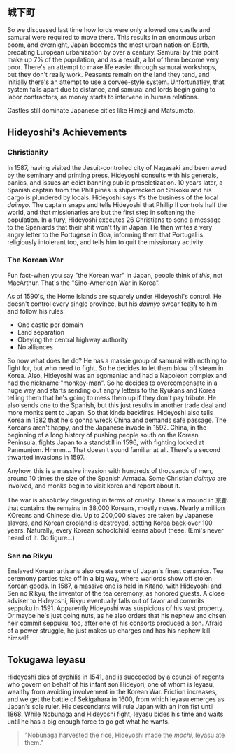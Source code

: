 ## 城下町

So we discussed last time how lords were only allowed one castle and samurai were required to move there. This results in an enormous urban boom, and overnight, Japan becomes the most urban nation on Earth, predating European urbanization by over a century. Samurai by this point make up 7% of the population, and as a result, a lot of them become very poor. There's an attempt to make life easier through samurai workshops, but they don't really work. Peasants remain on the land they tend, and initially there's an attempt to use a corvee-style system. Unfortunatley, that system falls apart due to distance, and samurai and lords begin going to labor contractors, as money starts to intervene in human relations.

Castles still dominate Japanese cities like Himeji and Matsumoto.

## Hideyoshi's Achievements

### Christianity

In 1587, having visited the Jesuit-controlled city of Nagasaki and been awed by the seminary and printing press, Hideyoshi consults with his generals, panics, and issues an edict banning public proseletization. 10 years later, a Spanish captain from the Phillipines is shipwrecked on Shikoku and his cargo is plundered by locals. Hideyoshi says it's the business of the local *daimyo*. The captain snaps and tells Hideyoshi that Phillip II controls half the world, and that missionaries are but the first step in softening the population. In a fury, Hideyoshi executes 26 Christians to send a message to the Spaniards that their shit won't fly in Japan. He then writes a very angry letter to the Portugese in Goa, informing them that Portugal is religiously intolerant too, and tells him to quit the missionary activity.

### The Korean War

Fun fact-when you say "the Korean war" in Japan, people think of *this*, not MacArthur. That's the "Sino-American War in Korea".

As of 1590's, the Home Islands are squarely under Hideyoshi's control. He doesn't control every single province, but his *daimyo* swear fealty to him and follow his rules:

* One castle per domain
* Land separation
* Obeying the central highway authority
* No alliances

So now what does he do? He has a massie group of samurai with nothing to fight for, but who need to fight. So he decides to let them blow off steam in Korea. Also, Hideyoshi was an egomaniac and had a Napoleon complex and had the nickname "monkey-man". So he decides to overcompensate in a huge way and starts sending out angry letters to the Ryukans and Korea telling them that he's going to mess them up if they don't pay tribute. He also sends one to the Spanish, but this just results in another trade deal and more monks sent to Japan. So that kinda backfires. Hideyoshi also tells Korea in 1582 that he's gonna wreck China and demands safe passage. The Koreans aren't happy, and the Japanese invade in 1592. China, in the beginning of a long history of pushing people south on the Korean Peninsula, fights Japan to a standstill in 1596, with fighting locked at Panmunjom. Hmmm... That doesn't sound familiar at all. There's a second thwarted invasions in 1597.

Anyhow, this is a massive invasion with hundreds of thousands of men, around 10 times the size of the Spanish Armada. Some Christian *daimyo* are involved, and monks begin to visit korea and report about it.

The war is absolutley disgusting in terms of cruelty. There's a mound in 京都 that contains the remains in 38,000 Koreans, mostly noses. Nearly a million KOreans and Chinese die. Up to 200,000 slaves are taken by Japanese slavers, and Korean cropland is destroyed, setting Korea back over 100 years. Naturally, every Korean schoolchild learns about these. (Emi's never heard of it. Go figure...)

### Sen no Rikyu

Enslaved Korean artisans also create some of Japan's finest ceramics. Tea ceremony parties take off in a big way, where warlords show off stolen Korean goods. In 1587, a massive one is held in Kitano, with Hideyoshi and Sen no Rikyu, the inventor of the tea ceremony, as honored guests. A close adviser to Hideyoshi, Rikyu eventually falls out of favor and commits seppuku in 1591. Apparently Hideyoshi was suspicious of his vast property. Or maybe he's just going nuts, as he also orders that his nephew and chsen heir commit seppuku, too, after one of his consorts produced a son. Afraid of a power struggle, he just makes up charges and has his nephew kill himself.

## Tokugawa Ieyasu

Hideyoshi dies of syphilis in 1541, and is succeeded by a council of regents who govern on behalf of his infant son Hideyori, one of whom is Ieyasu, wealthy from avoiding involvement in the Korean War. Friction increases, and we get the battle of Sekigahara in 1600, from which Ieyasu emerges as Japan's sole ruler. His descendants will rule Japan with an iron fist until 1868. While Nobunaga and Hideyoshi fight, Ieyasu bides his time and waits until he has a big enough force to go get what he wants.

> "Nobunaga harvested the rice, Hideyoshi made the *mochi*, Ieyasu ate them."
